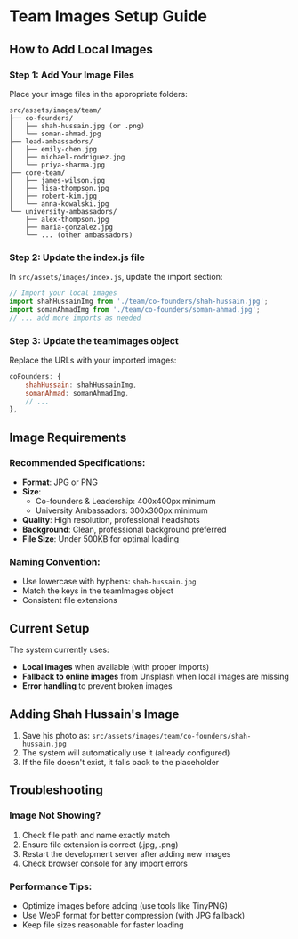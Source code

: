 # Team Images Setup Guide

## How to Add Local Images

### Step 1: Add Your Image Files
Place your image files in the appropriate folders:

```
src/assets/images/team/
├── co-founders/
│   ├── shah-hussain.jpg (or .png)
│   └── soman-ahmad.jpg
├── lead-ambassadors/
│   ├── emily-chen.jpg
│   ├── michael-rodriguez.jpg
│   └── priya-sharma.jpg
├── core-team/
│   ├── james-wilson.jpg
│   ├── lisa-thompson.jpg
│   ├── robert-kim.jpg
│   └── anna-kowalski.jpg
└── university-ambassadors/
    ├── alex-thompson.jpg
    ├── maria-gonzalez.jpg
    └── ... (other ambassadors)
```

### Step 2: Update the index.js file
In `src/assets/images/index.js`, update the import section:

```javascript
// Import your local images
import shahHussainImg from './team/co-founders/shah-hussain.jpg';
import somanAhmadImg from './team/co-founders/soman-ahmad.jpg';
// ... add more imports as needed
```

### Step 3: Update the teamImages object
Replace the URLs with your imported images:

```javascript
coFounders: {
    shahHussain: shahHussainImg,
    somanAhmad: somanAhmadImg,
    // ...
},
```

## Image Requirements

### Recommended Specifications:
- **Format**: JPG or PNG
- **Size**: 
  - Co-founders & Leadership: 400x400px minimum
  - University Ambassadors: 300x300px minimum
- **Quality**: High resolution, professional headshots
- **Background**: Clean, professional background preferred
- **File Size**: Under 500KB for optimal loading

### Naming Convention:
- Use lowercase with hyphens: `shah-hussain.jpg`
- Match the keys in the teamImages object
- Consistent file extensions

## Current Setup

The system currently uses:
- **Local images** when available (with proper imports)
- **Fallback to online images** from Unsplash when local images are missing
- **Error handling** to prevent broken images

## Adding Shah Hussain's Image

1. Save his photo as: `src/assets/images/team/co-founders/shah-hussain.jpg`
2. The system will automatically use it (already configured)
3. If the file doesn't exist, it falls back to the placeholder

## Troubleshooting

### Image Not Showing?
1. Check file path and name exactly match
2. Ensure file extension is correct (.jpg, .png)
3. Restart the development server after adding new images
4. Check browser console for any import errors

### Performance Tips:
- Optimize images before adding (use tools like TinyPNG)
- Use WebP format for better compression (with JPG fallback)
- Keep file sizes reasonable for faster loading